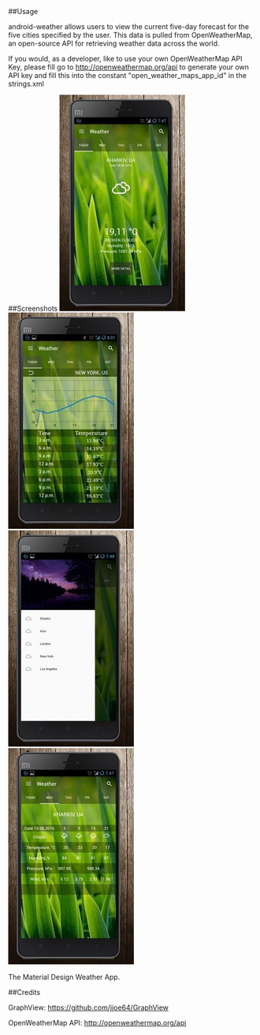 ##Usage

android-weather allows users to view the current five-day forecast for the five cities specified by the user. This data is pulled from OpenWeatherMap, an open-source API for retrieving weather data across the world.

If you would, as a developer, like to use your own OpenWeatherMap API Key, please fill go to http://openweathermap.org/api to generate your own API key and fill this into the constant "open_weather_maps_app_id" in the strings.xml

##Screenshots
![Screenshot_1](https://github.com/HRomanov/Weather/raw/master/Screenshot_1.jpg)    
![Screenshot_2](https://github.com/HRomanov/Weather/raw/master/Screenshot_2.jpg)
![Screenshot_3](https://github.com/HRomanov/Weather/raw/master/Screenshot_3.jpg)  ![Screenshot_4](https://github.com/HRomanov/Weather/raw/master/Screenshot_4.jpg)

The Material Design Weather App.


##Credits

GraphView: https://github.com/jjoe64/GraphView

OpenWeatherMap API: http://openweathermap.org/api
